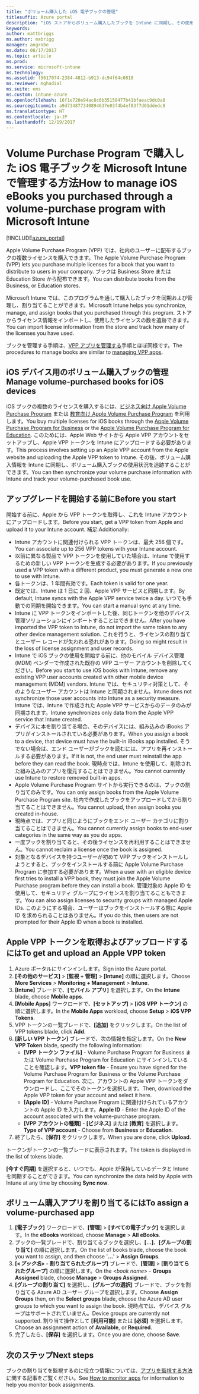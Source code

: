 ```yaml
---
title: "ボリューム購入した iOS 電子ブックの管理"
titlesuffix: Azure portal
description: "iOS ストアからボリューム購入したブックを Intune に同期し、その使用状況を管理および追跡する方法について説明します。"
keywords: 
author: mattbriggs
ms.author: mabrigg
manager: angrobe
ms.date: 08/17/2017
ms.topic: article
ms.prod: 
ms.service: microsoft-intune
ms.technology: 
ms.assetid: f5617074-2384-4812-b913-dc94f64c0818
ms.reviewer: mghadial
ms.suite: ems
ms.custom: intune-azure
ms.openlocfilehash: 16f1e720e94ac8c6b35158477b41bfaeac9dc0a8
ms.sourcegitcommit: a9d734877340894637e03f4b4ef83f7d01ddedc8
ms.translationtype: HT
ms.contentlocale: ja-JP
ms.lasthandoff: 12/19/2017
---
```

# <a name="how-to-manage-ios-ebooks-you-purchased-through-a-volume-purchase-program-with-microsoft-intune"></a><span data-ttu-id="2a3a3-103">Volume Purchase Program で購入した iOS 電子ブックを Microsoft Intune で管理する方法</span><span class="sxs-lookup"><span data-stu-id="2a3a3-103">How to manage iOS eBooks you purchased through a volume-purchase program with Microsoft Intune</span></span>


[!INCLUDE[azure_portal](./includes/azure_portal.md)]

<span data-ttu-id="2a3a3-104">Apple Volume Purchase Program (VPP) では、社内のユーザーに配布するブックの複数ライセンスを購入できます。</span><span class="sxs-lookup"><span data-stu-id="2a3a3-104">The Apple Volume Purchase Program (VPP) lets you purchase multiple licenses for a book that you want to distribute to users in your company.</span></span> <span data-ttu-id="2a3a3-105">ブックは Business Store または Education Store から配布できます。</span><span class="sxs-lookup"><span data-stu-id="2a3a3-105">You can distribute books from the Business, or Education stores.</span></span>

<span data-ttu-id="2a3a3-106">Microsoft Intune では、このプログラムを通して購入したブックを同期および管理し、割り当てることができます。</span><span class="sxs-lookup"><span data-stu-id="2a3a3-106">Microsoft Intune helps you synchronize, manage, and assign books that you purchased through this program.</span></span> <span data-ttu-id="2a3a3-107">ストアからライセンス情報をインポートし、使用したライセンスの数を追跡できます。</span><span class="sxs-lookup"><span data-stu-id="2a3a3-107">You can import license information from the store and track how many of the licenses you have used.</span></span>

<span data-ttu-id="2a3a3-108">ブックを管理する手順は、[VPP アプリを管理する](vpp-apps-ios.md)手順とほぼ同様です。</span><span class="sxs-lookup"><span data-stu-id="2a3a3-108">The procedures to manage books are similar to [managing VPP apps](vpp-apps-ios.md).</span></span>

## <a name="manage-volume-purchased-books-for-ios-devices"></a><span data-ttu-id="2a3a3-109">iOS デバイス用のボリューム購入ブックの管理</span><span class="sxs-lookup"><span data-stu-id="2a3a3-109">Manage volume-purchased books for iOS devices</span></span>
<span data-ttu-id="2a3a3-110">iOS ブックの複数のライセンスを購入するには、[ビジネス向け Apple Volume Purchase Program](http://www.apple.com/business/vpp/) または [教育向け Apple Volume Purchase Program](http://volume.itunes.apple.com/us/store) を利用します。</span><span class="sxs-lookup"><span data-stu-id="2a3a3-110">You buy multiple licenses for iOS books through the [Apple Volume Purchase Program for Business](http://www.apple.com/business/vpp/) or the [Apple Volume Purchase Program for Education](http://volume.itunes.apple.com/us/store).</span></span> <span data-ttu-id="2a3a3-111">このためには、Apple Web サイトから Apple VPP アカウントをセットアップし、Apple VPP トークンを Intune にアップロードする必要があります。</span><span class="sxs-lookup"><span data-stu-id="2a3a3-111">This process involves setting up an Apple VPP account from the Apple website and uploading the Apple VPP token to Intune.</span></span>  <span data-ttu-id="2a3a3-112">その後、ボリューム購入情報を Intune に同期し、ボリューム購入ブックの使用状況を追跡することができます。</span><span class="sxs-lookup"><span data-stu-id="2a3a3-112">You can then synchronize your volume purchase information with Intune and track your volume-purchased book use.</span></span>

## <a name="before-you-start"></a><span data-ttu-id="2a3a3-113">アップグレードを開始する前に</span><span class="sxs-lookup"><span data-stu-id="2a3a3-113">Before you start</span></span>
<span data-ttu-id="2a3a3-114">開始する前に、Apple から VPP トークンを取得し、これを Intune アカウントにアップロードします。</span><span class="sxs-lookup"><span data-stu-id="2a3a3-114">Before you start, get a VPP token from Apple and upload it to your Intune account.</span></span> <span data-ttu-id="2a3a3-115">補足:</span><span class="sxs-lookup"><span data-stu-id="2a3a3-115">Additionally:</span></span>

* <span data-ttu-id="2a3a3-116">Intune アカウントに関連付けられる VPP トークンは、最大 256 個です。</span><span class="sxs-lookup"><span data-stu-id="2a3a3-116">You can associate up to 256 VPP tokens with your Intune account.</span></span>
* <span data-ttu-id="2a3a3-117">以前に異なる製品で VPP トークンを使用していた場合は、Intune で使用するための新しい VPP トークンを生成する必要があります。</span><span class="sxs-lookup"><span data-stu-id="2a3a3-117">If you previously used a VPP token with a different product, you must generate a new one to use with Intune.</span></span>
* <span data-ttu-id="2a3a3-118">各トークンは、1 年間有効です。</span><span class="sxs-lookup"><span data-stu-id="2a3a3-118">Each token is valid for one year.</span></span>
* <span data-ttu-id="2a3a3-119">既定では、Intune は 1 日に 2 回、Apple VPP サービスと同期します。</span><span class="sxs-lookup"><span data-stu-id="2a3a3-119">By default, Intune syncs with the Apple VPP service twice a day.</span></span> <span data-ttu-id="2a3a3-120">いつでも手動での同期を開始できます。</span><span class="sxs-lookup"><span data-stu-id="2a3a3-120">You can start a manual sync at any time.</span></span>
* <span data-ttu-id="2a3a3-121">Intune に VPP トークンをインポートした後、同じトークンを他のデバイス管理ソリューションにインポートすることはできません。</span><span class="sxs-lookup"><span data-stu-id="2a3a3-121">After you have imported the VPP token to Intune, do not import the same token to any other device management solution.</span></span> <span data-ttu-id="2a3a3-122">これを行うと、ライセンスの割り当てとユーザー レコードが失われる恐れがあります。</span><span class="sxs-lookup"><span data-stu-id="2a3a3-122">Doing so might result in the loss of license assignment and user records.</span></span>
* <span data-ttu-id="2a3a3-123">Intune で iOS ブックの使用を開始する前に、他のモバイル デバイス管理 (MDM) ベンダーで作成された既存の VPP ユーザー アカウントを削除してください。</span><span class="sxs-lookup"><span data-stu-id="2a3a3-123">Before you start to use iOS books with Intune, remove any existing VPP user accounts created with other mobile device management (MDM) vendors.</span></span> <span data-ttu-id="2a3a3-124">Intune では、セキュリティ対策として、そのようなユーザー アカウントは Intune と同期されません。</span><span class="sxs-lookup"><span data-stu-id="2a3a3-124">Intune does not synchronize those user accounts into Intune as a security measure.</span></span> <span data-ttu-id="2a3a3-125">Intune では、Intune で作成された Apple VPP サービスからのデータのみが同期されます。</span><span class="sxs-lookup"><span data-stu-id="2a3a3-125">Intune synchronizes only data from the Apple VPP service that Intune created.</span></span>
* <span data-ttu-id="2a3a3-126">デバイスに本を割り当てる場合、そのデバイスには、組み込みの iBooks アプリがインストールされている必要があります。</span><span class="sxs-lookup"><span data-stu-id="2a3a3-126">When you assign a book to a device, that device must have the built-in iBooks app installed.</span></span> <span data-ttu-id="2a3a3-127">そうでない場合は、エンド ユーザーがブックを読むには、アプリを再インストールする必要があります。</span><span class="sxs-lookup"><span data-stu-id="2a3a3-127">If it is not, the end user must reinstall the app before they can read the book.</span></span> <span data-ttu-id="2a3a3-128">現時点では、Intune を使用して、削除された組み込みのアプリを復元することはできません。</span><span class="sxs-lookup"><span data-stu-id="2a3a3-128">You cannot currently use Intune to restore removed built-in apps.</span></span>
* <span data-ttu-id="2a3a3-129">Apple Volume Purchase Program サイトから実行できるのは、ブックの割り当てのみです。</span><span class="sxs-lookup"><span data-stu-id="2a3a3-129">You can only assign books from the Apple Volume Purchase Program site.</span></span> <span data-ttu-id="2a3a3-130">社内で作成したブックをアップロードしてから割り当てることはできません。</span><span class="sxs-lookup"><span data-stu-id="2a3a3-130">You cannot upload, then assign books you created in-house.</span></span>
* <span data-ttu-id="2a3a3-131">現時点では、アプリと同じようにブックをエンド ユーザー カテゴリに割り当てることはできません。</span><span class="sxs-lookup"><span data-stu-id="2a3a3-131">You cannot currently assign books to end-user categories in the same way as you do apps.</span></span>
* <span data-ttu-id="2a3a3-132">一度ブックを割り当てると、その後ライセンスを再利用することはできません。</span><span class="sxs-lookup"><span data-stu-id="2a3a3-132">You cannot reclaim a license once the book is assigned.</span></span>
* <span data-ttu-id="2a3a3-133">対象となるデバイスを持つユーザーが初めて VPP ブックをインストールしようとすると、ブックをインストールする前に Apple Volume Purchase Program に参加する必要があります。</span><span class="sxs-lookup"><span data-stu-id="2a3a3-133">When a user with an eligible device first tries to install a VPP book, they must join the Apple Volume Purchase program before they can install a book.</span></span> <span data-ttu-id="2a3a3-134">管理対象の Apple ID を使用して、セキュリティ グループにライセンスを割り当てることもできます。</span><span class="sxs-lookup"><span data-stu-id="2a3a3-134">You can also assign licenses to security groups with managed Apple IDs.</span></span> <span data-ttu-id="2a3a3-135">このようにする場合、ユーザーはブックをインストールする際に Apple ID を求められることはありません。</span><span class="sxs-lookup"><span data-stu-id="2a3a3-135">If you do this, then users are not prompted for their Apple ID when a book is installed.</span></span>

## <a name="to-get-and-upload-an-apple-vpp-token"></a><span data-ttu-id="2a3a3-136">Apple VPP トークンを取得およびアップロードするには</span><span class="sxs-lookup"><span data-stu-id="2a3a3-136">To get and upload an Apple VPP token</span></span>

1. <span data-ttu-id="2a3a3-137">Azure ポータルにサインインします。</span><span class="sxs-lookup"><span data-stu-id="2a3a3-137">Sign into the Azure portal.</span></span>
2. <span data-ttu-id="2a3a3-138">**[その他のサービス]** > **[監視 + 管理]** > **[Intune]** の順に選択します。</span><span class="sxs-lookup"><span data-stu-id="2a3a3-138">Choose **More Services** > **Monitoring + Management** > **Intune**.</span></span>
3. <span data-ttu-id="2a3a3-139">**[Intune]** ブレードで、**[モバイル アプリ]** を選択します。</span><span class="sxs-lookup"><span data-stu-id="2a3a3-139">On the **Intune** blade, choose **Mobile apps**.</span></span>
1.  <span data-ttu-id="2a3a3-140">**[Mobile Apps]** ワークロードで、**[セットアップ]** > **[iOS VPP トークン]** の順に選択します。</span><span class="sxs-lookup"><span data-stu-id="2a3a3-140">In the **Mobile Apps** workload, choose **Setup** > **iOS VPP Tokens**.</span></span>
2.  <span data-ttu-id="2a3a3-141">VPP トークンの一覧ブレードで、**[追加]** をクリックします。</span><span class="sxs-lookup"><span data-stu-id="2a3a3-141">On the list of VPP tokens blade, click **Add**.</span></span>
3.  <span data-ttu-id="2a3a3-142">**[新しい VPP トークン]** ブレードで、次の情報を指定します。</span><span class="sxs-lookup"><span data-stu-id="2a3a3-142">On the **New VPP Token** blade, specify the following information:</span></span>
    - <span data-ttu-id="2a3a3-143">**[VPP トークン ファイル]** - Volume Purchase Program for Business または Volume Purchase Program for Education にサインインしていることを確認します。</span><span class="sxs-lookup"><span data-stu-id="2a3a3-143">**VPP token file** - Ensure you have signed for the Volume Purchase Program for Business or the Volume Purchase Program for Education.</span></span> <span data-ttu-id="2a3a3-144">次に、アカウントの Apple VPP トークンをダウンロードし、ここでそのトークンを選択します。</span><span class="sxs-lookup"><span data-stu-id="2a3a3-144">Then, download the Apple VPP token for your account and select it here.</span></span>
    - <span data-ttu-id="2a3a3-145">**[Apple ID]** - Volume Purchase Program に関連付けられているアカウントの Apple ID を入力します。</span><span class="sxs-lookup"><span data-stu-id="2a3a3-145">**Apple ID** - Enter the Apple ID of the account associated with the volume-purchase program.</span></span>
    - <span data-ttu-id="2a3a3-146">**[VPP アカウントの種類]** - **[ビジネス]** または **[教育]** を選択します。</span><span class="sxs-lookup"><span data-stu-id="2a3a3-146">**Type of VPP account** - Choose from **Business** or **Education**.</span></span>
4. <span data-ttu-id="2a3a3-147">終了したら、**[保存]** をクリックします。</span><span class="sxs-lookup"><span data-stu-id="2a3a3-147">When you are done, click **Upload**.</span></span>

<span data-ttu-id="2a3a3-148">トークンがトークンの一覧ブレードに表示されます。</span><span class="sxs-lookup"><span data-stu-id="2a3a3-148">The token is displayed in the list of tokens blade.</span></span>


<span data-ttu-id="2a3a3-149">**[今すぐ同期]** を選択すると、いつでも、Apple が保持しているデータと Intune を同期することができます。</span><span class="sxs-lookup"><span data-stu-id="2a3a3-149">You can synchronize the data held by Apple with Intune at any time by choosing **Sync now**.</span></span>

## <a name="to-assign-a-volume-purchased-app"></a><span data-ttu-id="2a3a3-150">ボリューム購入アプリを割り当てるには</span><span class="sxs-lookup"><span data-stu-id="2a3a3-150">To assign a volume-purchased app</span></span>

1. <span data-ttu-id="2a3a3-151">**[電子ブック]** ワークロードで、**[管理]** > **[すべての電子ブック]** を選択します。</span><span class="sxs-lookup"><span data-stu-id="2a3a3-151">In the **eBooks** workload, choose **Manage** > **All eBooks**.</span></span>
2. <span data-ttu-id="2a3a3-152">ブックの一覧ブレードで、割り当てるブックを選択し、**[...]**、**[グループの割り当て]** の順に選択します。</span><span class="sxs-lookup"><span data-stu-id="2a3a3-152">On the list of books blade, choose the book you want to assign, and then choose '**...**' > **Assign Groups**.</span></span>
3. <span data-ttu-id="2a3a3-153">**[<*ブック名*> - 割り当てられたグループ]** ブレードで、**[管理]** > **[割り当てられたグループ]** の順に選択します。</span><span class="sxs-lookup"><span data-stu-id="2a3a3-153">On the <*book name*> - **Groups Assigned** blade, choose **Manage** > **Groups Assigned**.</span></span>
4. <span data-ttu-id="2a3a3-154">**[グループの割り当て]** を選択し、**[グループの選択]** ブレードで、ブックを割り当てる Azure AD ユーザー グループを選択します。</span><span class="sxs-lookup"><span data-stu-id="2a3a3-154">Choose **Assign Groups** then, on the **Select groups** blade, choose the Azure AD user groups to which you want to assign the book.</span></span> <span data-ttu-id="2a3a3-155">現時点では、デバイス グループはサポートされていません。</span><span class="sxs-lookup"><span data-stu-id="2a3a3-155">Device groups are currently not supported.</span></span>
<span data-ttu-id="2a3a3-156">割り当て操作として **[利用可能]** または **[必須]** を選択します。</span><span class="sxs-lookup"><span data-stu-id="2a3a3-156">Choose an assignment action of **Available**, or **Required**.</span></span> 
5. <span data-ttu-id="2a3a3-157">完了したら、**[保存]** を選択します。</span><span class="sxs-lookup"><span data-stu-id="2a3a3-157">Once you are done, choose **Save**.</span></span>

## <a name="next-steps"></a><span data-ttu-id="2a3a3-158">次のステップ</span><span class="sxs-lookup"><span data-stu-id="2a3a3-158">Next steps</span></span>

<span data-ttu-id="2a3a3-159">ブックの割り当てを監視するのに役立つ情報については、[アプリを監視する方法](apps-monitor.md)に関する記事をご覧ください。</span><span class="sxs-lookup"><span data-stu-id="2a3a3-159">See [How to monitor apps](apps-monitor.md) for information to help you monitor book assignments.</span></span>






